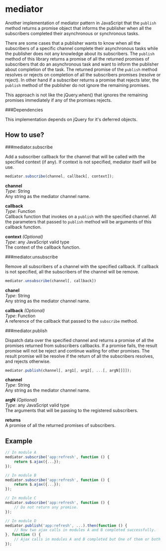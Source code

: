 mediator
========

Another implementation of mediator pattern in JavaScript that the `publish` method returns a promise object that informs the publisher when all the subscribers completed their asynchronous or synchronous tasks.

There are some cases that a publisher wants to know when all the subscribers of a specific channel complete their asynchronous tasks while the publisher does not any knowledge about its subscribers. The `publish` method of this library returns a promise of all the returned promises of subscribers that do an asynchronous task and want to inform the publisher about completion of the task. The returned promise of the `publish` method resolves or rejects on completion of all the subscribers promises (resolve or reject). In other hand if a subscriber returns a promise that rejects later, the `publish` method of the publisher do not ignore the remaining promises. 

This approach is not like the jQuery.when() that ignores the remaining promises immediately if any of the promises rejects.

###Dependencies

This implementation depends on jQuery for it's deferred objects.


How to use?
-----------


###mediator.subscribe

Add a subscriber callback for the channel that will be called with the specified context (if any).
If context is not specified, mediator itself will be use.

```javascript
mediator.subscribe(channel, callback[, context]);
```

**channel**  
*Type*: String  
Any string as the mediator channel name.

**callback**  
*Type*: Function  
Callback function that invokes on a `publish` with the specified channel.
All the parameters that passed to `publish` method will be arguments of this callback function.

**context** *(Optional)*  
*Type*: any JavaScript valid type  
The context of the callback function.


###mediator.unsubscribe

Remove all subscribers of a channel with the specified callback.
If callback is not specified, all the subscribers of the channel will be remove.

```javascript
mediator.unsubscribe(channel[, callback])
```

**chanel**  
*Type*: String  
Any string as the mediator channel name.

**callback** *(Optional)*  
*Type*: Function  
A reference of the callback that passed to the `subscribe` method.


###mediator.publish

Dispatch data over the specified channel and returns a promise of all the promises returned from subscribers callbacks. If a promise fails, the result promise will not be reject and continue waiting for other promises. The result promise will be resolve if the return of all the subscribers resolves, and rejects otherwise.

```javascript
mediator.publish(channel[, arg1[, arg2[, ...[, argN]]]]);
```

**channel**  
*Type*: String  
Any string as the mediator channel name.

**argN** *(Optional)*  
*Type*: any JavaScript valid type  
The arguments that will be passing to the registered subscribers.

**returns**  
A promise of all the returned promises of subscribers.

Example
-------

```javascript
// In module A
mediator.subscribe('app:refresh', function () {
	return $.ajax({...});
});

// In module B
mediator.subscribe('app:refresh', function () {
	return $.ajax({...});
});

// In module C
mediator.subscribe('app:refresh', function () {
	// Do not return any promise.
});

// In module D
mediator.publish('app:refresh', ...).then(function () {
	// Now two ajax calls in modules A and B completed successfully.
}, function () {
	// Ajax calls in modules A and B completed but One of them or both failed.
});
```
